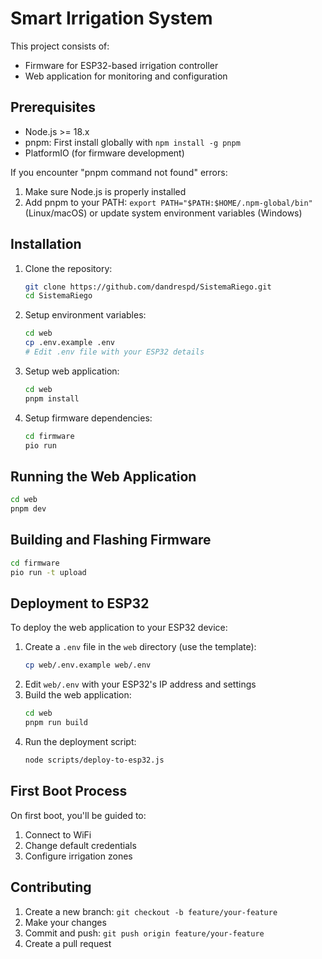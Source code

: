 # Smart Irrigation System

This project consists of:
- Firmware for ESP32-based irrigation controller
- Web application for monitoring and configuration

## Prerequisites
- Node.js >= 18.x
- pnpm: First install globally with `npm install -g pnpm`
- PlatformIO (for firmware development)

If you encounter "pnpm command not found" errors:
1. Make sure Node.js is properly installed
2. Add pnpm to your PATH: `export PATH="$PATH:$HOME/.npm-global/bin"` (Linux/macOS)
   or update system environment variables (Windows)

## Installation
1. Clone the repository:
   ```bash
   git clone https://github.com/dandrespd/SistemaRiego.git
   cd SistemaRiego
   ```

2. Setup environment variables:
   ```bash
   cd web
   cp .env.example .env
   # Edit .env file with your ESP32 details
   ```
   
3. Setup web application:
   ```bash
   cd web
   pnpm install
   ```

3. Setup firmware dependencies:
   ```bash
   cd firmware
   pio run
   ```

## Running the Web Application
```bash
cd web
pnpm dev
```

## Building and Flashing Firmware
```bash
cd firmware
pio run -t upload
```

## Deployment to ESP32
To deploy the web application to your ESP32 device:
1. Create a `.env` file in the `web` directory (use the template):
   ```bash
   cp web/.env.example web/.env
   ```
2. Edit `web/.env` with your ESP32's IP address and settings
3. Build the web application:
   ```bash
   cd web
   pnpm run build
   ```
4. Run the deployment script:
   ```bash
   node scripts/deploy-to-esp32.js
   ```

## First Boot Process
On first boot, you'll be guided to:
1. Connect to WiFi
2. Change default credentials
3. Configure irrigation zones

## Contributing
1. Create a new branch: `git checkout -b feature/your-feature`
2. Make your changes
3. Commit and push: `git push origin feature/your-feature`
4. Create a pull request
